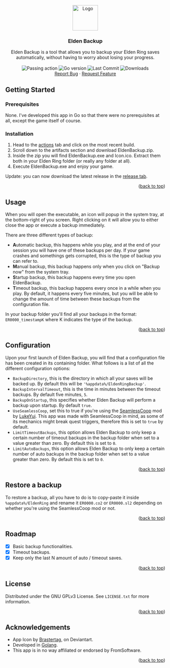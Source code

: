 <a name="readme-top"></a>
<div align="center">
  <a href="https://github.com/xNicklaj/EldenBackup">
    <img src="Icon.ico" alt="Logo" width="80" height="80">
  </a>

  <h3 align="center">Elden Backup</h3>
  <span align="center">
  </span>
  
  <p align="center">
    Elden Backup is a tool that allows you to backup your Elden Ring saves automatically, without having to worry about losing your progress.<br/><br/>
    <img src="https://github.com/xNicklaj/EldenBackup/actions/workflows/go.yml/badge.svg" alt="Passing action" /> <img src="https://img.shields.io/github/go-mod/go-version/xNicklaj/EldenBackup/main" alt="Go version" /> <img src="https://img.shields.io/github/last-commit/xNicklaj/EldenBackup" alt="Last Commit"/> <img src="https://img.shields.io/github/downloads/xNicklaj/EldenBackup/total" alt="Downloads" /><br/>
    <a href="https://github.com/xNicklaj/EldenBackup/issues">Report Bug</a>
    ·
    <a href="https://github.com/xNicklaj/EldenBackup/issues">Request Feature</a>
  </p>
</div>

## Getting Started
### Prerequisites

None. I've developed this app in Go so that there were no prerequisites at all, except the game itself of course.

### Installation

1. Head to the [actions](https://github.com/xNicklaj/EldenBackup/actions) tab and click on the most recent build.
2. Scroll down to the artifacts section and download EldenBackup.zip.
3. Inside the zip you will find EldenBackup.exe and Icon.ico. Extract them both in your Elden Ring folder (or really any folder at all).
4. Execute EldenBackup.exe and enjoy your game.

Update: you can now download the latest release in the [release tab](https://github.com/xNicklaj/EldenBackup/releases/latest).

<p align="right">(<a href="#readme-top">back to top</a>)</p>

## Usage

When you will open the executable, an icon will popup in the system tray, at the bottom-right of you screen. Right clicking on it will allow you to either close the app or execute a backup immediately.

There are three different types of backup:
 - **A**utomatic backup, this happens while you play, and at the end of your session you will have one of these backups per day. If your game crashes and somethings gets corrupted, this is the type of backup you can refer to.
 - **M**anual backup, this backup happens only when you click on "Backup now" from the system tray.
 - **S**tartup backup, this backup happens every time you open EldenBackup.
 - **T**imeout backup, this backup happens every once in a while when you play. By default, it happens every five minutes, but you will be able to change the amount of time between these backups from the configuration file. 

 In your backup folder you'll find all your backups in the format: `ER0000_timestampK` where K indicates the type of the backup.

<p align="right">(<a href="#readme-top">back to top</a>)</p>

 ## Configuration

 Upon your first launch of Elden Backup, you will find that a configuration file has been created in its containing folder.
 What follows is a list of all the different configuration options:
 
- `BackupDirectory`, this is the directory in which all your saves will be backed up. By default this will be `'%appdata%/EldenRingBackup'`.
- `BackupIntervalTimeout`, this is the time in minutes between the timeout backups. By default five minutes, `5`.
- `BackupOnStartup`, this specifies whether Elden Backup will perform a backup upon startup. By default `true`.
- `UseSeamlessCoop`, set this to true if you're using the [SeamlessCoop](https://www.nexusmods.com/eldenring/mods/510) mod by [LukeYui](https://www.nexusmods.com/eldenring/users/49594931?tab=about+me). This app was made with SeamlessCoop in mind, as some of its mechanics might break quest triggers, therefore this is set to `true` by default.
- `LimitTimeoutBackups`, this option allows Elden Backup to only keep a certain number of timeout backups in the backup folder when set to a value greater than zero. By default this is set to `0`.
- `LimitAutoBackups`, this option allows Elden Backup to only keep a certain number of auto backups in the backup folder when set to a value greater than zero. By default this is set to `0`.

<p align="right">(<a href="#readme-top">back to top</a>)</p>

## Restore a backup

To restore a backup, all you have to do is to copy-paste it inside `%appdata%/EldenRing` and rename it `ER0000.co2` or `ER0000.sl2` depending on whether you're using the SeamlessCoop mod or not.

<p align="right">(<a href="#readme-top">back to top</a>)</p>

## Roadmap

- [x] Basic backup functionalities.
- [x] Timeout backups.
- [x] Keep only the last N amount of auto / timeout saves.

<p align="right">(<a href="#readme-top">back to top</a>)</p>

<!-- LICENSE -->
## License

Distributed under the GNU GPLv3 License. See `LICENSE.txt` for more information.

<p align="right">(<a href="#readme-top">back to top</a>)</p>

## Acknowledgements

 - App Icon by [Brastertag](https://www.deviantart.com/brastertag/art/Elden-Ring-919397405), on Deviantart.
 - Developed in [Golang](https://go.dev).
 - This app is in no way affiliated or endorsed by FromSoftware.

<p align="right">(<a href="#readme-top">back to top</a>)</p>
